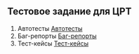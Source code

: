 ﻿## Тестовое задание для ЦРТ
1. Aвтотесты <a target="_blank" href="https://github.com/LanaStrogaleva/TestTaskCRT">Aвтотесты</a> 
2. Баг-репорты <a target="_blank" href="https://github.com/LanaStrogaleva/CRT_Task_AQA/blob/main/%D0%91%D0%B0%D0%B3-%D1%80%D0%B5%D0%BF%D0%BE%D1%80%D1%82%D1%8B.docx">Баг-репорты</a>
3. Тест-кейсы  <a target="_blank" href="[https://www.wildberries.ru/](https://github.com/LanaStrogaleva/CRT_Task_AQA/blob/main/%D0%A2%D0%B5%D1%81%D1%82-%D0%BA%D0%B5%D0%B9%D1%81%D1%8B.docx)https://github.com/LanaStrogaleva/CRT_Task_AQA/blob/main/%D0%A2%D0%B5%D1%81%D1%82-%D0%BA%D0%B5%D0%B9%D1%81%D1%8B.docx">Тест-кейсы</a> 
